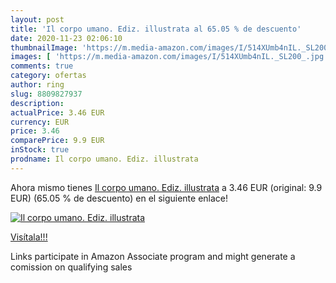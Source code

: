 ```yaml
---
layout: post
title: 'Il corpo umano. Ediz. illustrata al 65.05 % de descuento'
date: 2020-11-23 02:06:10
thumbnailImage: 'https://m.media-amazon.com/images/I/514XUmb4nIL._SL200_.jpg'
images: [ 'https://m.media-amazon.com/images/I/514XUmb4nIL._SL200_.jpg' ]
comments: true
category: ofertas
author: ring
slug: 8809827937
description:
actualPrice: 3.46 EUR
currency: EUR
price: 3.46
comparePrice: 9.9 EUR
inStock: true
prodname: Il corpo umano. Ediz. illustrata
---
```


Ahora mismo tienes [Il corpo umano. Ediz. illustrata](https://www.amazon.it/dp/8809827937/?tag=tolees00-21) a 3.46 EUR (original: 9.9 EUR) (65.05 %  de descuento) en el siguiente enlace!

[![Il corpo umano. Ediz. illustrata](https://m.media-amazon.com/images/I/514XUmb4nIL._SL200_.jpg)](https://www.amazon.it/dp/8809827937/?tag=tolees00-21)

[Visítala!!!](https://www.amazon.it/dp/8809827937/?tag=tolees00-21)

Links participate in Amazon Associate program and might generate a comission on qualifying sales

